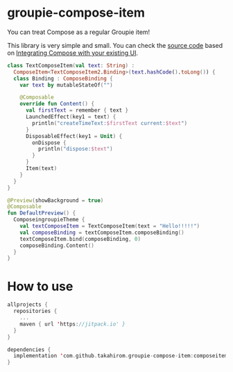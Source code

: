 # groupie-compose-item

You can treat Compose as a regular Groupie item!

This library is very simple and small. You can check the [source code](https://github.com/takahirom/groupie-compose-item/blob/main/composeitem/src/main/java/com/github/takahirom/composeitem/ComposeItem.kt) based
on [Integrating Compose with your existing UI](https://developer.android.com/jetpack/compose/interop/compose-in-existing-ui#compose-recyclerview).

```kotlin
class TextComposeItem(val text: String) :
  ComposeItem<TextComposeItem2.Binding>(text.hashCode().toLong()) {
  class Binding : ComposeBinding {
    var text by mutableStateOf("")

    @Composable
    override fun Content() {
      val firstText = remember { text }
      LaunchedEffect(key1 = text) {
        println("createTimeText:$firstText current:$text")
      }
      DisposableEffect(key1 = Unit) {
        onDispose {
          println("dispose:$text")
        }
      }
      Item(text)
    }
  }
}

@Preview(showBackground = true)
@Composable
fun DefaultPreview() {
  ComposeingroupieTheme {
    val textComposeItem = TextComposeItem(text = "Hello!!!!!")
    val composeBinding = textComposeItem.composeBinding()
    textComposeItem.bind(composeBinding, 0)
    composeBinding.Content()
  }
}
```

# How to use

```kotlin
allprojects {
  repositories {
    ...
    maven { url 'https://jitpack.io' }
  }
}
```

```kotlin
dependencies {
  implementation 'com.github.takahirom.groupie-compose-item:composeitem:0.1.0'
}
```
